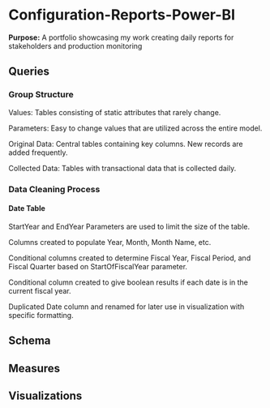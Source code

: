# Configuration-Reports-Power-BI

**Purpose:** A portfolio showcasing my work creating daily reports for stakeholders and production monitoring

## Queries

### Group Structure

Values: Tables consisting of static attributes that rarely change.

Parameters: Easy to change values that are utilized across the entire model.

Original Data: Central tables containing key columns.  New records are added frequently.

Collected Data: Tables with transactional data that is collected daily.

### Data Cleaning Process

#### Date Table
StartYear and EndYear Parameters are used to limit the size of the table.

Columns created to populate Year, Month, Month Name, etc.

Conditional columns created to determine Fiscal Year, Fiscal Period, and Fiscal Quarter based on StartOfFiscalYear parameter.

Conditional column created to give boolean results if each date is in the current fiscal year.

Duplicated Date column and renamed for later use in visualization with specific formatting.


## Schema

## Measures

## Visualizations
